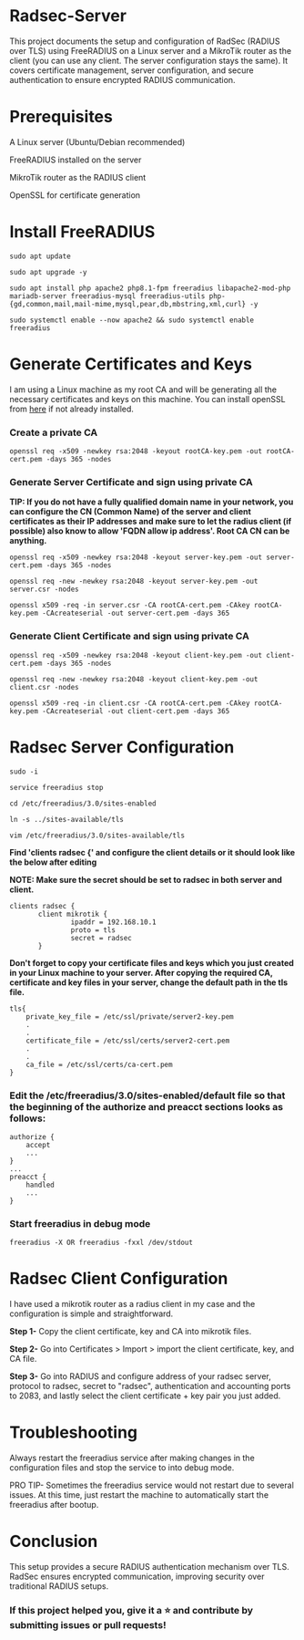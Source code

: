 # Radsec-Server
This project documents the setup and configuration of RadSec (RADIUS over TLS) using FreeRADIUS on a Linux server and a MikroTik router as the client (you can use any client. The server configuration stays the same). It covers certificate management, server configuration, and secure authentication to ensure encrypted RADIUS communication.

# Prerequisites
A Linux server (Ubuntu/Debian recommended)

FreeRADIUS installed on the server

MikroTik router as the RADIUS client

OpenSSL for certificate generation

# Install FreeRADIUS
```sudo apt update```

```sudo apt upgrade -y```

```sudo apt install php apache2 php8.1-fpm freeradius libapache2-mod-php mariadb-server freeradius-mysql freeradius-utils php-{gd,common,mail,mail-mime,mysql,pear,db,mbstring,xml,curl} -y```

```sudo systemctl enable --now apache2 && sudo systemctl enable freeradius```

# Generate Certificates and Keys
I am using a Linux machine as my root CA and will be generating all the necessary certificates and keys on this machine. You can install openSSL from [here](https://docs.oracle.com/en/cloud/paas/integration-cloud/ftp-adapter/install-and-configure-openssl.html) if not already installed.

### Create a private CA
```openssl req -x509 -newkey rsa:2048 -keyout rootCA-key.pem -out rootCA-cert.pem -days 365 -nodes```

### Generate Server Certificate and sign using private CA
**TIP: If you do not have a fully qualified domain name in your network, you can configure the CN (Common Name) of the server and client certificates as their IP addresses and make sure to let the radius client (if possible) also know to allow 'FQDN allow ip address'. Root CA CN can be anything.**

```openssl req -x509 -newkey rsa:2048 -keyout server-key.pem -out server-cert.pem -days 365 -nodes```

```openssl req -new -newkey rsa:2048 -keyout server-key.pem -out server.csr -nodes```

```openssl x509 -req -in server.csr -CA rootCA-cert.pem -CAkey rootCA-key.pem -CAcreateserial -out server-cert.pem -days 365```

### Generate Client Certificate and sign using private CA
```openssl req -x509 -newkey rsa:2048 -keyout client-key.pem -out client-cert.pem -days 365 -nodes```

```openssl req -new -newkey rsa:2048 -keyout client-key.pem -out client.csr -nodes```

```openssl x509 -req -in client.csr -CA rootCA-cert.pem -CAkey rootCA-key.pem -CAcreateserial -out client-cert.pem -days 365```

# Radsec Server Configuration
```sudo -i```

```service freeradius stop```

```cd /etc/freeradius/3.0/sites-enabled```

```ln -s ../sites-available/tls```

```vim /etc/freeradius/3.0/sites-available/tls```


**Find 'clients radsec {' and configure the client details or it should look like the below after editing**

**NOTE: Make sure the secret should be set to radsec in both server and client.**

```
clients radsec {
       client mikrotik {
               ipaddr = 192.168.10.1
               proto = tls
               secret = radsec
       }
```
**Don't forget to copy your certificate files and keys which you just created in your Linux machine to your server. After copying the required CA, certificate and key files in your server, change the default path in the tls file.**

```
tls{
    private_key_file = /etc/ssl/private/server2-key.pem
    .
    .
    certificate_file = /etc/ssl/certs/server2-cert.pem
    .
    .
    ca_file = /etc/ssl/certs/ca-cert.pem
}
```

### Edit the /etc/freeradius/3.0/sites-enabled/default file so that the beginning of the authorize and preacct sections looks as follows:
```
authorize {
    accept
    ...
}
...
preacct {
    handled
    ...
}
```

### Start freeradius in debug mode 
```freeradius -X OR freeradius -fxxl /dev/stdout```

# Radsec Client Configuration
I have used a mikrotik router as a radius client in my case and the configuration is simple and straightforward. 

**Step 1-** Copy the client certificate, key and CA into mikrotik files.

**Step 2-** Go into Certificates > Import > import the client certificate, key, and CA file.

**Step 3-** Go into RADIUS and configure address of your radsec server, protocol to radsec, secret to "radsec", authentication and accounting ports to 2083, and lastly select the client certificate + key pair you just added.

# Troubleshooting
Always restart the freeradius service after making changes in the configuration files and stop the service to into debug mode.

PRO TIP- Sometimes the freeradius service would not restart due to several issues. At this time, just restart the machine to automatically start the freeradius after bootup.
# Conclusion
This setup provides a secure RADIUS authentication mechanism over TLS. RadSec ensures encrypted communication, improving security over traditional RADIUS setups.

### If this project helped you, give it a ⭐ and contribute by submitting issues or pull requests!
